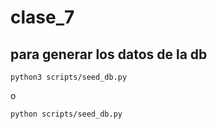 # clase_7

## para generar los datos de la db
```
python3 scripts/seed_db.py
```
o
```
python scripts/seed_db.py
```